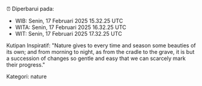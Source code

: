 ⏰ Diperbarui pada:
- WIB: Senin, 17 Februari 2025 15.32.25 UTC
- WITA: Senin, 17 Februari 2025 16.32.25 UTC
- WIT: Senin, 17 Februari 2025 17.32.25 UTC

Kutipan Inspiratif:
"Nature gives to every time and season some beauties of its own; and from morning to night, as from the cradle to the grave, it is but a succession of changes so gentle and easy that we can scarcely mark their progress."


Kategori: nature

